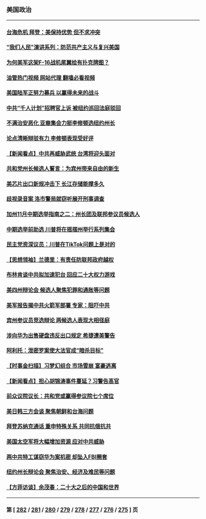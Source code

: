### 美国政治
---
#### [台海危机 拜登：美保持优势 但不求冲突](../../pages/ncid1078159/n13854087.md?10280045) 
#### [“我们人民”演讲系列：防范共产主义与复兴美国](../../pages/ncid1078159/n13854098.md?10280045) 
#### [为何美军这架F-16战机尾翼绘有扑克牌图？](../../pages/ncid1078159/n13853814.md?10280045) 
#### [油管热门视频 网站代理 翻墙必看视频](http://132.145.103.77:81/youtube.html?10280045)
#### [美国陆军正努力募兵 以赢得未来的战斗](../../pages/ncid1078159/n13853676.md?10280045) 
#### [中共“千人计划”招聘官上诉 被纽约巡回法庭驳回](../../pages/ncid1078159/n13853658.md?10280045) 
#### [不满治安恶化 亚裔集会力挺李修顿选纽约州长](../../pages/ncid1078159/n13853706.md?10280045) 
#### [论点清晰辩驳有力 李修顿表现受好评](../../pages/ncid1078159/n13853710.md?10280045) 
#### [【新闻看点】中共再威胁武统 台湾将迎头面对](../../pages/ncid1078159/n13853518.md?10280045) 
#### [共和党州长候选人誓言：为宾州带来自由的新生](../../pages/ncid1078159/n13853702.md?10280045) 
#### [美芯片出口新规冲击下 长江存储能撑多久](../../pages/ncid1078159/n13853534.md?10280045) 
#### [歧视录音案 洛市警局就窃听展开刑事调查](../../pages/ncid1078159/n13853667.md?10280045) 
#### [加州11月中期选举指南之二：州长团及联邦参议员候选人](../../pages/ncid1078159/n13853637.md?10280045) 
#### [中期选举前助选 川普将在摇摆州举行系列集会](../../pages/ncid1078159/n13853546.md?10280045) 
#### [民主党资深议员：川普在TikTok问题上是对的](../../pages/ncid1078159/n13853556.md?10280045) 
#### [【思想领袖】兰德里：有责任防联邦政府越权](../../pages/ncid1078159/n13836377.md?10280045) 
#### [布林肯谈中共拟加速犯台 回应二十大权力游戏](../../pages/ncid1078159/n13853535.md?10280045) 
#### [美四州辩论会 候选人聚焦犯罪和通胀等问题](../../pages/ncid1078159/n13853476.md?10280045) 
#### [美军报告揭中共火箭军部署 专家：阻吓中共](../../pages/ncid1078159/n13852693.md?10280045) 
#### [宾州参议员竞选辩论 两候选人表现大相径庭](../../pages/ncid1078159/n13853416.md?10280045) 
#### [涉向华为出售硬盘违反出口规定 希捷遭美警告](../../pages/ncid1078159/n13853447.md?10280045) 
#### [阿利托：泄密罗案使大法官成“暗杀目标”](../../pages/ncid1078159/n13853440.md?10280045) 
#### [【时事金扫描】习梦幻组合 市场雪崩 富豪逃离](../../pages/ncid1078159/n13853270.md?10280045) 
#### [【新闻看点】担心胡锦涛事件蔓延？习警告高官](../../pages/ncid1078159/n13852674.md?10280045) 
#### [前众议院议长：共和党或赢得参议院七个席位](../../pages/ncid1078159/n13853291.md?10280045) 
#### [美日韩三方会谈 聚焦朝鲜和台海问题](../../pages/ncid1078159/n13853237.md?10280045) 
#### [拜登苏纳克通话 重申特殊关系 共同抗俄抗共](../../pages/ncid1078159/n13853263.md?10280045) 
#### [美国太空军将大幅增加资源 应对中共威胁](../../pages/ncid1078159/n13853146.md?10280045) 
#### [两中共特工谋窃华为案机密 却坠入FBI圈套](../../pages/ncid1078159/n13852895.md?10280045) 
#### [纽约州长辩论会 聚焦治安、经济及难民等问题](../../pages/ncid1078159/n13852910.md?10280045) 
#### [【方菲访谈】余茂春：二十大之后的中国和世界](../../pages/ncid1078159/n13852740.md?10280045) 

---
#### 第 [ [282](./282.md?10280045) / [281](./281.md?10280045) / [280](./280.md?10280045) / [279](./279.md?10280045) / [278](./278.md?10280045) / [277](./277.md?10280045) / [276](./276.md?10280045) / [275](./275.md?10280045) ] 页
